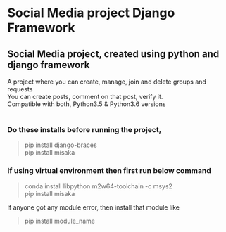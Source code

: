 # Social Media project Django Framework
## Social Media project, created using python and django framework<br/>
A project where you can create, manage, join and delete groups and requests<br/>
You can create posts, comment on that post, verify it.<br/>
Compatible with both, Python3.5 & Python3.6 versions<br/><br/>
### Do these installs before running the project,<br/>
>pip install django-braces<br/>
> pip install misaka
### If using virtual environment then first run below command
> conda install libpython m2w64-toolchain -c msys2<br/>
> pip install misaka

If anyone got any module error, then install that module like<br/>
> pip install module_name
